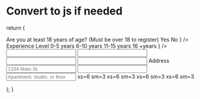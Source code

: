 # Convert to js if needed

return (

<div className={classes.root}>

 <Form onSubmit={handleSubmit(onSubmit)}>
      <Grid container spacing={1}>
        <Grid item xs={12}>
            <InputLabel htmlFor="over18-select">
           Are you at least 18 years of age? (Must be over 18 to register)
           </InputLabel>
         <Controller
           control={control}
           name="over18"
           as={
             <Select id="over18" name="over18" error={!!errors.over18} helperText={errors?.over18?.message} ref={register} required>
               <MenuItem value={0}>Yes</MenuItem>
               <MenuItem value={6}>No</MenuItem>
             </Select>
           }
         />
                     <InputLabel htmlFor="experienceLevel-select">
           Experience Level
           </InputLabel>
         <Controller
           control={control}
           name="experienceLevel"
           as={
             <Select id="experienceLevel" name="experienceLevel" error={!!errors.experienceLevel} helperText={errors?.experienceLevel?.message} ref={register} required>
               <MenuItem value={0}>0-5 years</MenuItem>
               <MenuItem value={6}>6-10 years</MenuItem>
               <MenuItem value={11}>11-15 years</MenuItem>
               <MenuItem value={16}>16 +years</MenuItem>
             </Select>
           }
         />
        </Grid>
        <Grid item xs={12} sm={6}>
<Input
           ref={register}
           id="firstName"
           type="text"
           label="First Name"
           name="firstName"
           error={!!errors.firstName}
           helperText={errors?.firstName?.message}
         />
        </Grid>
        <Grid item xs={12} sm={6}>
                   <Input
           ref={register}
           id="lastName"
           type="text"
           label="Last Name"
           name="lastName"
           error={!!errors.lastName}
           helperText={errors?.lastName?.message}
         />
        </Grid>
        <Grid item xs={12} sm={6}>
         <Input
           ref={register}
           id="email"
           type="email"
           label="Email"
           name="email"
           error={!!errors.email}
           helperText={errors?.email?.message}
           required
         />
        </Grid>
<Grid item xs={12} sm={6}>
         <Input
           ref={register}
           id="phoneNumber"
           type="tel"
           label="Phone Number"
           name="phoneNumber"
           error={!!errors.phoneNumber}
           helperText={errors?.phoneNumber?.message}
         />
</Grid>
<Grid item xs={12}>
<InputLabel htmlFor="Address">
           Address
           </InputLabel>
         <Input
           ref={register}
           id="Address"
placeholder="1234 Main St"
           type="text"
           label="Address"
           name="Address"
           error={!!errors.Address}
           helperText={errors?.Address?.message}
         />
</Grid>
<Grid item xs={12}>
         <Input
           ref={register}
           id="addressAdditional"
           type="tel"
           label=""
           name="addressAdditional"
           error={!!errors.phoneNumber}
           helperText={errors?.phoneNumber?.message}
         />
</Grid>
<input type="text" class="form-control" id="inputAddress2" placeholder="Apartment, studio, or floor"
                    aria-label="address 2"></input>
        <Grid item xs={6} sm={3}>
          <Paper className={classes.paper}>xs=6 sm=3</Paper>
        </Grid>
        <Grid item xs={6} sm={3}>
          <Paper className={classes.paper}>xs=6 sm=3</Paper>
        </Grid>
        <Grid item xs={6} sm={3}>
          <Paper className={classes.paper}>xs=6 sm=3</Paper>
        </Grid>
        <Grid item xs={6} sm={3}>
          <Paper className={classes.paper}>xs=6 sm=3</Paper>
        </Grid>
      </Grid>
</Form>
    </div>
  );
}
